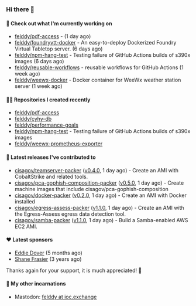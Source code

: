 ### Hi there 👋

#### 👷 Check out what I'm currently working on

- [felddy/pdf-access](https://github.com/felddy/pdf-access) -  (1 day ago)
- [felddy/foundryvtt-docker](https://github.com/felddy/foundryvtt-docker) - An easy-to-deploy Dockerized Foundry Virtual Tabletop server. (6 days ago)
- [felddy/npm-hang-test](https://github.com/felddy/npm-hang-test) - Testing failure of GitHub Actions builds of s390x images (6 days ago)
- [felddy/reusable-workflows](https://github.com/felddy/reusable-workflows) - reusable workflows for GitHub Actions (1 week ago)
- [felddy/weewx-docker](https://github.com/felddy/weewx-docker) - Docker container for WeeWx weather station server (1 week ago)

#### 👨‍💻 Repositories I created recently

- [felddy/pdf-access](https://github.com/felddy/pdf-access)
- [felddy/cyhy-db](https://github.com/felddy/cyhy-db)
- [felddy/performance-goals](https://github.com/felddy/performance-goals)
- [felddy/npm-hang-test](https://github.com/felddy/npm-hang-test) - Testing failure of GitHub Actions builds of s390x images
- [felddy/weewx-prometheus-exporter](https://github.com/felddy/weewx-prometheus-exporter)

#### 🚀 Latest releases I've contributed to

- [cisagov/teamserver-packer](https://github.com/cisagov/teamserver-packer) ([v0.4.0](https://github.com/cisagov/teamserver-packer/releases/tag/v0.4.0), 1 day ago) - Create an AMI with CobaltStrike and related tools.
- [cisagov/pca-gophish-composition-packer](https://github.com/cisagov/pca-gophish-composition-packer) ([v0.5.0](https://github.com/cisagov/pca-gophish-composition-packer/releases/tag/v0.5.0), 1 day ago) - Create machine images that include cisagov/pca-gophish-composition
- [cisagov/docker-packer](https://github.com/cisagov/docker-packer) ([v0.2.0](https://github.com/cisagov/docker-packer/releases/tag/v0.2.0), 1 day ago) - Create an AMI with Docker installed
- [cisagov/egress-assess-packer](https://github.com/cisagov/egress-assess-packer) ([v1.1.0](https://github.com/cisagov/egress-assess-packer/releases/tag/v1.1.0), 1 day ago) - Create an AMI with the Egress-Assess egress data detection tool.
- [cisagov/samba-packer](https://github.com/cisagov/samba-packer) ([v1.1.0](https://github.com/cisagov/samba-packer/releases/tag/v1.1.0), 1 day ago) - Build a Samba-enabled AWS EC2 AMI.

#### ❤️ Latest sponsors
- [Eddie Dover](https://github.com/EddieDover) (5 months ago)
- [Shane Frasier](https://github.com/jsf9k) (3 years ago)

Thanks again for your support, it is much appreciated! 🙏

#### 🐋 My other incarnations
- Mastodon: <a rel="me" href="https://ioc.exchange/@felddy">felddy at ioc.exchange</a>
